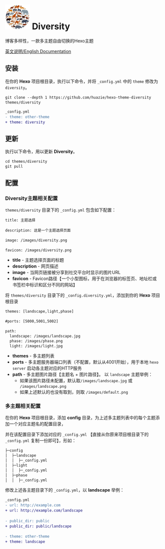 # <img src="source/images/diversity.png" width="80" height="80"> Diversity
博客多样性，一款多主题自由切换的Hexo主题

[英文说明/English Documentation](README_EN.md)

## 安装

在你的 **Hexo** 项目根目录，执行以下命令，并将 `_config.yml` 中的 `theme` 修改为 `diversity`。

```
git clone --depth 1 https://github.com/huazie/hexo-theme-diversity themes/diversity
```

``` diff
_config.yml
- theme: other-theme
+ theme: diversity
```

## 更新

执行以下命令，用以更新 **Diversity**。

```
cd themes/diversity
git pull
```

## 配置

### Diversity主题相关配置

`themes/diversity` 目录下的 `_config.yml` 包含如下配置：

```
title: 主题选择

description: 这是一个主题选择页面

image: /images/diversity.png

favicon: /images/diversity.png
```

- **title** - 主题选择页面的标题
- **description** - 网页描述
- **image** - 当网页链接被分享到社交平台时显示的图片URL
- **favicon** - Favicon路径【一个小型图标，用于在浏览器的标签页、地址栏或书签栏中标识和区分不同的网站】


将 `themes/diversity` 目录下的 `_config.diversity.yml`，添加到你的 **Hexo** 项目根目录

```
themes: [landscape,light,phase]

#ports: [5000,5001,5002]

path:
  landscape: /images/landscape.jpg
  phase: /images/phase.png
  light: /images/light.jpg
```

- **themes** - 多主题列表
- **ports** - 多主题服务器端口列表（不配置，默认从4001开始），用于本地 `hexo server` 启动各主题对应的HTTP服务
- **path** - 多主题图片路径【主题名 + 图片路径】。 以 `landscape` 主题举例：
  - 如果该图片路径未配置，默认取`/images/landscape.jpg` 或 `/images/landscape.png`
  - 如果上述默认的也没有取到，则取 `/images/default.png`

### 多主题相关配置

在你的 **Hexo** 项目根目录，添加 **config** 目录，为上述多主题列表中的每个主题添加一个对应主题名的配置目录，

并在该配置目录下添加对应的 `_config.yml` 【直接从你原来项目根目录下的 `_config.yml` 复制一份即可】，形如：

```pre
├─config
│  ├─landscape
│  │  ├─_config.yml
│  ├─light
│  │  ├─_config.yml
│  ├─phase
│  │  ├─_config.yml
```

修改上述各主题目录下的 `_config.yml`，以 **landscape** 举例：

``` diff
_config.yml
- url: http://example.com
+ url: http://example.com/landscape

- public_dir: public
+ public_dir: public/landscape

- theme: other-theme
+ theme: landscape
```